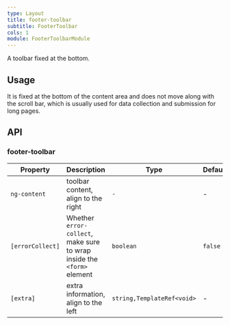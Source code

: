 ```yaml
---
type: Layout
title: footer-toolbar
subtitle: FooterToolbar
cols: 1
module: FooterToolbarModule
---
```


A toolbar fixed at the bottom.

## Usage

It is fixed at the bottom of the content area and does not move along with the scroll bar, which is usually used for data collection and submission for long pages.

## API

### footer-toolbar

| Property | Description | Type | Default |
|----------|-------------|------|---------|
| `ng-content` | toolbar content, align to the right | `-` | - |
| `[errorCollect]` | Whether `error-collect`, make sure to wrap inside the `<form>` element | `boolean` | `false` |
| `[extra]` | extra information, align to the left | `string,TemplateRef<void>` | - |
